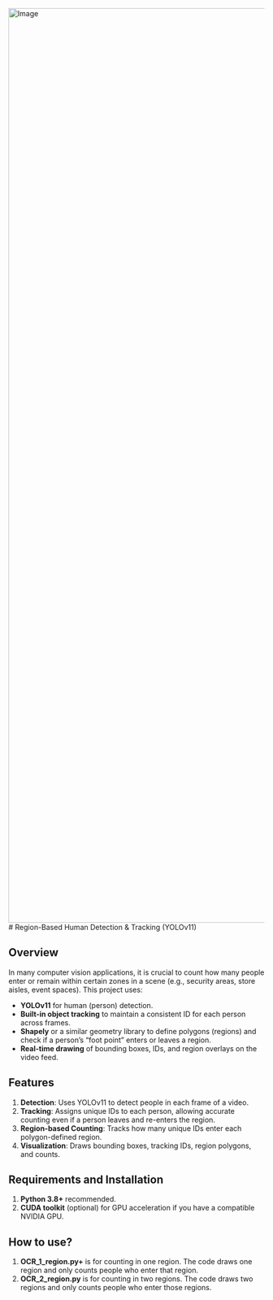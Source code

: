 <img width="1800" alt="Image" src="https://github.com/user-attachments/assets/84077af1-04c4-4014-a4d0-76e7baa8ba35" /># Region-Based Human Detection & Tracking (YOLOv11)

## Overview
In many computer vision applications, it is crucial to count how many people enter or remain within certain zones in a scene (e.g., security areas, store aisles, event spaces). This project uses:

- **YOLOv11** for human (person) detection.  
- **Built-in object tracking** to maintain a consistent ID for each person across frames.  
- **Shapely** or a similar geometry library to define polygons (regions) and check if a person’s “foot point” enters or leaves a region.  
- **Real-time drawing** of bounding boxes, IDs, and region overlays on the video feed.

## Features
1. **Detection**: Uses YOLOv11 to detect people in each frame of a video.  
2. **Tracking**: Assigns unique IDs to each person, allowing accurate counting even if a person leaves and re-enters the region.  
3. **Region-based Counting**: Tracks how many unique IDs enter each polygon-defined region.  
4. **Visualization**: Draws bounding boxes, tracking IDs, region polygons, and counts.

## Requirements and Installation
1. **Python 3.8+** recommended.  
2. **CUDA toolkit** (optional) for GPU acceleration if you have a compatible NVIDIA GPU.  

## How to use?
1. **OCR_1_region.py+** is for counting in one region. The code draws one region and only counts people who enter that region.
2. **OCR_2_region.py** is for counting in two regions. The code draws two regions and only counts people who enter those regions.

